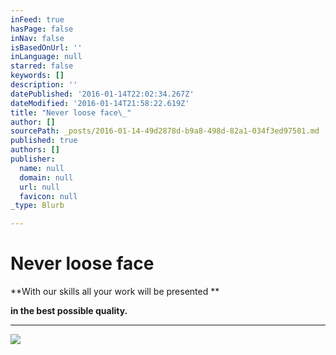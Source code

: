 ```yaml
---
inFeed: true
hasPage: false
inNav: false
isBasedOnUrl: ''
inLanguage: null
starred: false
keywords: []
description: ''
datePublished: '2016-01-14T22:02:34.267Z'
dateModified: '2016-01-14T21:58:22.619Z'
title: "Never loose face\_"
author: []
sourcePath: _posts/2016-01-14-49d2878d-b9a8-498d-82a1-034f3ed97501.md
published: true
authors: []
publisher:
  name: null
  domain: null
  url: null
  favicon: null
_type: Blurb

---
```

# Never loose face 

**With our skills all your work will be presented **

**in the best possible quality.**

****
![](https://s3-us-west-2.amazonaws.com/the-grid-img/p/528e8972625546d3ab26490cce968968759be36c.jpg)